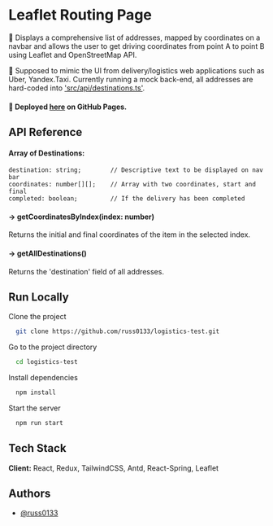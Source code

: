
# Leaflet Routing Page

👀 Displays a comprehensive list of addresses, mapped by coordinates on a navbar and allows the user to get driving coordinates from point A to point B using Leaflet and OpenStreetMap API.

🚕 Supposed to mimic the UI from delivery/logistics web applications such as Uber, Yandex.Taxi. Currently running a mock back-end, all addresses are hard-coded into ['src/api/destinations.ts'](https://github.com/russ0133/logistics-test/blob/main/src/api/destinations.ts).

#### 🚀 Deployed [here](https://russ0133.github.io/logistics-test/) on GitHub Pages.

## API Reference
#### Array of Destinations:

    destination: string;        // Descriptive text to be displayed on nav bar
    coordinates: number[][];    // Array with two coordinates, start and final
    completed: boolean;         // If the delivery has been completed


#### -> getCoordinatesByIndex(index: number)
Returns the initial and final coordinates of the item in the selected index.

#### -> getAllDestinations()
Returns the 'destination' field of all addresses.
## Run Locally

Clone the project

```bash
  git clone https://github.com/russ0133/logistics-test.git
```

Go to the project directory

```bash
  cd logistics-test
```

Install dependencies

```bash
  npm install
```

Start the server

```bash
  npm run start
```


## Tech Stack

**Client:** React, Redux, TailwindCSS, Antd, React-Spring, Leaflet


## Authors

- [@russ0133](https://www.github.com/russ0133)

